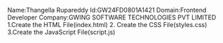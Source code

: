 Name:Thangella Rupareddy
Id:GW24FD0801A1421
Domain:Frontend Developer
Company:GWING SOFTWARE TECHNOLOGIES PVT LIMITED
1.Create the HTML File(index.html)
2. Create the CSS File(styles.css)
3.Create the JavaScript File(script.js)
